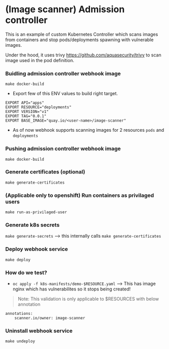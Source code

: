 # (Image scanner) Admission controller
This is an example of custom Kubernetes Controller which scans images from containers and stop pods/deployments spawning with vulnerable images.

Under the hood, it uses trivy <https://github.com/aquasecurity/trivy> to scan image used in the pod definition.

### Buidling admission controller webhook image
`make docker-build`
* Export few of this ENV values to build right target.
```
EXPORT API="apps"
EXPORT RESOURCE="deployments"
EXPORT VERSION="v1"
EXPORT TAG="0.0.1"
EXPORT BASE_IMAGE="quay.io/<user-name>/image-scanner"

```
* As of now webhook supports scanning images for 2 resources `pods` and `deployments`

### Pushing admission controller webhook image
`make docker-build`

### Generate certificates (optional)
`make generate-certificates`

### (Applicable only to openshift) Run containers as privilaged users
`make run-as-privilaged-user`

### Generate k8s secrets 
`make generate-secrets` --> this internally calls `make generate-certificates`

### Deploy webhook service
`make deploy`

### How do we test?
 * `oc apply -f k8s-manifests/demo-$RESOURCE.yaml` --> This has image nginx which has vulnerabilites so it stops being created!
> Note: This validation is only applicable to $RESOURCES with below annotation 
```
annotations:
    scanner.io/owner: image-scanner
```

### Uninstall webhook service
`make undeploy`
